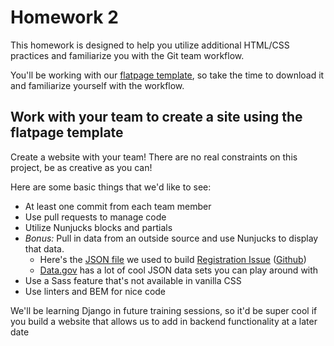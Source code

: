 # Homework 2
This homework is designed to help you utilize additional HTML/CSS practices and familiarize you with the Git team workflow.

You'll be working with our [flatpage template](https://github.com/daily-bruin/flatpage-template), so take the time to download it and familiarize yourself with the workflow.

## Work with your team to create a site using the flatpage template
Create a website with your team! There are no real constraints on this project, be as creative as you can! 

Here are some basic things that we'd like to see:
- At least one commit from each team member
- Use  pull requests to manage code
- Utilize Nunjucks blocks and partials
- _Bonus:_ Pull in data from an outside source and use Nunjucks to display that data.
    - Here's the [JSON file](https://gist.github.com/hongee/e83270061eebd94e9ee5d32fb25be3a9
) we used to build [Registration Issue](http://features.dailybruin.com/regissue-2017) ([Github](http://github.com/daily-bruin/regissue-2017))
    - [Data.gov](https://catalog.data.gov/dataset?res_format=JSON) has a lot of cool JSON data sets you can play around with
- Use a Sass feature that's not available in vanilla CSS
- Use linters and BEM for nice code

We'll be learning Django in future training sessions, so it'd be super cool if you build a website that allows us to add in backend functionality at a later date
